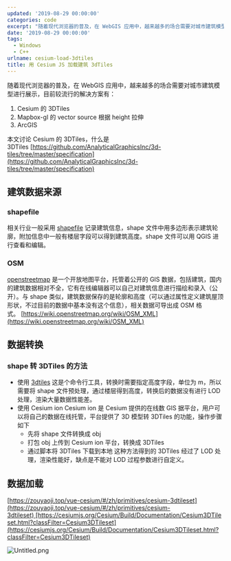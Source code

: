 ```yaml
---
updated: '2019-08-29 00:00:00'
categories: code
excerpt: "随着现代浏览器的普及，在 WebGIS 应用中，越来越多的场合需要对城市建筑模型进行展示，目前较流行的解决方案有：\n1. Cesium 的 3DTiles\n2. Mapbox-gl 的 vector source 根据 height 拉伸\n3. ArcGIS\n本文讨论 Cesium 的 3DTiles，什么是 3DTiles\_https://github.com/AnalyticalGraphicsInc/3d-tiles/tree/master/specification"
date: '2019-08-29 00:00:00'
tags:
  - Windows
  - C++
urlname: cesium-load-3dtiles
title: 用 Cesium JS 加载建筑 3dTiles
---
```


随着现代浏览器的普及，在 WebGIS 应用中，越来越多的场合需要对城市建筑模型进行展示，目前较流行的解决方案有：

1. Cesium 的 3DTiles
2. Mapbox-gl 的 vector source 根据 height 拉伸
3. ArcGIS

本文讨论 Cesium 的 3DTiles，什么是 3DTiles [https://github.com/AnalyticalGraphicsInc/3d-tiles/tree/master/specification](https://github.com/AnalyticalGraphicsInc/3d-tiles/tree/master/specification)


## 建筑数据来源


### shapefile


相关行业一般采用 [shapefile](https://www.esri.com/library/whitepapers/pdfs/shapefile.pdf) 记录建筑信息，shape 文件中用多边形表示建筑轮廓，附加信息中一般有楼层字段可以得到建筑高度。shape 文件可以用 QGIS 进行查看和编辑。


### OSM


[openstreetmap](https://wiki.openstreetmap.org/wiki/Simple_3D_buildings) 是一个开放地图平台，托管着公开的 GIS 数据，包括建筑，国内的建筑数据相对不全，它有在线编辑器可以自己对建筑信息进行描绘和录入（公开）。与 shape 类似，建筑数据保存的是轮廓和高度（可以通过属性定义建筑屋顶形状，不过目前的数据中基本没有这个信息），相关数据可导出成 OSM 格式。 [https://wiki.openstreetmap.org/wiki/OSM_XML](https://wiki.openstreetmap.org/wiki/OSM_XML)


## 数据转换


### shape 转 3DTiles 的方法

- 使用 [3dtiles](https://github.com/fanvanzh/3dtiles) 这是个命令行工具，转换时需要指定高度字段，单位为 m，所以需要将 shape 文件预处理，通过楼层得到高度，转换后的数据没有进行 LOD 处理，渲染大量数据性能差。
- 使用 Cesium ion Cesium ion 是 Cesium 提供的在线数 GIS 据平台，用户可以将自己的数据在线托管，平台提供了 3D 模型转 3DTiles 的功能，操作步骤如下
	- 先将 shape 文件转换成 obj
	- 打包 obj 上传到 Cesium ion 平台，转换成 3DTiles
	- 通过脚本将 3DTiles 下载到本地 这种方法得到的 3DTiles 经过了 LOD 处理，渲染性能好，缺点是不能对 LOD 过程参数进行自定义。

## 数据加载


[https://zouyaoji.top/vue-cesium/#/zh/primitives/cesium-3dtileset](https://zouyaoji.top/vue-cesium/#/zh/primitives/cesium-3dtileset) [https://cesiumjs.org/Cesium/Build/Documentation/Cesium3DTileset.html?classFilter=Cesium3DTileset](https://cesiumjs.org/Cesium/Build/Documentation/Cesium3DTileset.html?classFilter=Cesium3DTileset)


![Untitled.png](https://s.z4none.me/blog/35a6d116a3e2b00a0c93c69b42eb4c7b.png)

